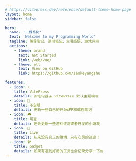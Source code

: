 ```yaml
---
# https://vitepress.dev/reference/default-theme-home-page
layout: home
sidebar: false

hero:
  name: '三棵杨树'
  text: 'Welcome to my Programming World'
  tagline: 编程笔记、读书笔记、生活感悟、游戏评测
  actions:
    - theme: brand
      text: Get Started
      link: /web/vue/
    - theme: alt
      text: View on GitHub
      link: https://github.com/sankeyangshu

features:
  - icon: ⚡
    title: VitePress
    details: 该笔记基于 VitePress 默认主题编写
  - icon: 🔌
    title: 不定期
    details: 更新一些自己的开源APP和编程笔记
  - icon: 🎮
    title: 可能
    details: 还会更新一些游戏评测或者开发的小游戏
  - icon: 🦾
    title: Live
    details: 从来没有真正的绝境，只有心灵的迷途！
  - icon: 🛠
    title: Gadget
    details: 如果有遇到好用的工具也会记录分享一下的
---
```


<style>
:root {
  --vp-home-hero-name-color: transparent;
  --vp-home-hero-name-background: -webkit-linear-gradient(
    315deg,
    #42d392 25%,
    #647eff
  );
  --vp-home-hero-image-background-image: linear-gradient(
    -45deg,
    #41b88380 30%,
    #35495e80
  );
  --vp-home-hero-image-filter: blur(30px);
}

@media (min-width: 640px) {
  :root {
    --vp-home-hero-image-filter: blur(56px);
  }
}

@media (min-width: 960px) {
  :root {
    --vp-home-hero-image-filter: blur(72px);
  }
}
</style>
